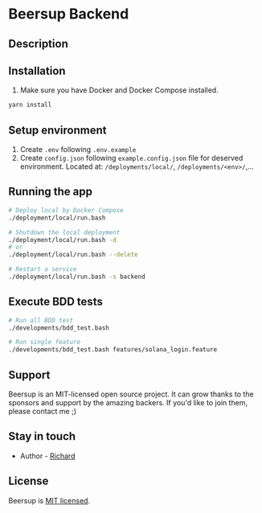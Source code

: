 # Beersup Backend
## Description



## Installation

1. Make sure you have Docker and Docker Compose installed.

```bash
yarn install
```

## Setup environment

1. Create `.env` following `.env.example`
2. Create `config.json` following `example.config.json` file for deserved environment. Located at: `/deployments/local/`, `/deployments/<env>/`,...

## Running the app

```bash
# Deploy local by Docker Compose
./deployment/local/run.bash

# Shutdown the local deployment
./deployment/local/run.bash -d
# or
./deployment/local/run.bash --delete

# Restart a service
./deployment/local/run.bash -s backend
```


## Execute BDD tests

```bash
# Run all BDD test
./developments/bdd_test.bash

# Run single feature
./developments/bdd_test.bash features/solana_login.feature
```

## Support

Beersup is an MIT-licensed open source project. It can grow thanks to the sponsors and support by the amazing backers. If you'd like to join them, please contact me ;)

## Stay in touch

- Author - [Richard](https://twitter.com/richard_ptit)

## License

Beersup is [MIT licensed](LICENSE).
